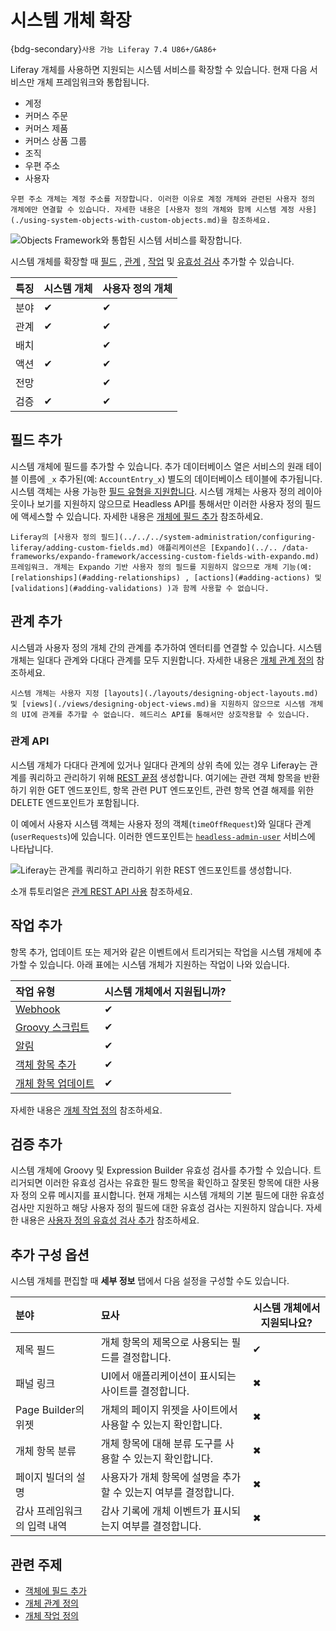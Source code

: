 # 시스템 개체 확장

{bdg-secondary}`사용 가능 Liferay 7.4 U86+/GA86+`

Liferay 개체를 사용하면 지원되는 시스템 서비스를 확장할 수 있습니다. 현재 다음 서비스만 개체 프레임워크와 통합됩니다.

* 계정
* 커머스 주문
* 커머스 제품
* 커머스 상품 그룹
* 조직
* 우편 주소
* 사용자

```{note}
우편 주소 개체는 계정 주소를 저장합니다. 이러한 이유로 계정 개체와 관련된 사용자 정의 개체에만 연결할 수 있습니다. 자세한 내용은 [사용자 정의 개체와 함께 시스템 계정 사용](./using-system-objects-with-custom-objects.md)을 참조하세요.
```

![Objects Framework와 통합된 시스템 서비스를 확장합니다.](./extending-system-objects/images/01.png)

시스템 개체를 확장할 때 [필드](#adding-fields) , [관계](#adding-relationships) , [작업](#adding-actions) 및 [유효성 검사](#adding-validations) 추가할 수 있습니다.

| 특징 | 시스템 개체   | 사용자 정의 개체 |
|:-- |:-------- |:--------- |
| 분야 | &#10004; | &#10004;  |
| 관계 | &#10004; | &#10004;  |
| 배치 |          | &#10004;  |
| 액션 | &#10004; | &#10004;  |
| 전망 |          | &#10004;  |
| 검증 | &#10004; | &#10004;  |

## 필드 추가

시스템 개체에 필드를 추가할 수 있습니다. 추가 데이터베이스 열은 서비스의 원래 테이블 이름에 `_x` 추가된(예: `AccountEntry_x`) 별도의 데이터베이스 테이블에 추가됩니다. 시스템 객체는 사용 가능한 [필드 유형을 지원합니다](./fields.md). 시스템 개체는 사용자 정의 레이아웃이나 보기를 지원하지 않으므로 Headless API를 통해서만 이러한 사용자 정의 필드에 액세스할 수 있습니다. 자세한 내용은 [개체에 필드 추가](./fields/adding-fields-to-objects.md) 참조하세요.

```{note}
Liferay의 [사용자 정의 필드](../../../system-administration/configuring-liferay/adding-custom-fields.md) 애플리케이션은 [Expando](../.. /data-frameworks/expando-framework/accessing-custom-fields-with-expando.md) 프레임워크. 개체는 Expando 기반 사용자 정의 필드를 지원하지 않으므로 개체 기능(예: [relationships](#adding-relationships) , [actions](#adding-actions) 및 [validations](#adding-validations) )과 함께 사용할 수 없습니다.
```

## 관계 추가

시스템과 사용자 정의 개체 간의 관계를 추가하여 엔터티를 연결할 수 있습니다. 시스템 개체는 일대다 관계와 다대다 관계를 모두 지원합니다. 자세한 내용은 [개체 관계 정의](./relationships/defining-object-relationships.md) 참조하세요.

```{important}
시스템 개체는 사용자 지정 [layouts](./layouts/designing-object-layouts.md) 및 [views](./views/designing-object-views.md)을 지원하지 않으므로 시스템 개체의 UI에 관계를 추가할 수 없습니다. 헤드리스 API를 통해서만 상호작용할 수 있습니다. 
```

### 관계 API

시스템 개체가 다대다 관계에 있거나 일대다 관계의 상위 측에 있는 경우 Liferay는 관계를 쿼리하고 관리하기 위해 [REST 끝점](../understanding-object-integrations/using-custom-object-apis.md#relationship-rest-apis) 생성합니다. 여기에는 관련 객체 항목을 반환하기 위한 GET 엔드포인트, 항목 관련 PUT 엔드포인트, 관련 항목 연결 해제를 위한 DELETE 엔드포인트가 포함됩니다.

이 예에서 사용자 시스템 객체는 사용자 정의 객체(`timeOffRequest`)와 일대다 관계(`userRequests`)에 있습니다. 이러한 엔드포인트는 [`headless-admin-user`](http://localhost:8080/o/api?endpoint=http://localhost:8080/o/headless-admin-user/v1.0/openapi.json) 서비스에 나타납니다.

![Liferay는 관계를 쿼리하고 관리하기 위한 REST 엔드포인트를 생성합니다.](./extending-system-objects/images/02.png)

소개 튜토리얼은 [관계 REST API 사용](../objects-tutorials/using-apis/using-relationship-rest-apis.md) 참조하세요.

## 작업 추가

항목 추가, 업데이트 또는 제거와 같은 이벤트에서 트리거되는 작업을 시스템 개체에 추가할 수 있습니다. 아래 표에는 시스템 개체가 지원하는 작업이 나와 있습니다.

| 작업 유형                                                                     | 시스템 개체에서 지원됩니까? |
|:------------------------------------------------------------------------- |:--------------- |
| [Webhook](./actions/defining-object-actions.md#webhook)                   | &#10004;        |
| [Groovy 스크립트](./actions/defining-object-actions.md#groovy-script)         | &#10004;        |
| [알림](./actions/defining-object-actions.md#notification)                   | &#10004;        |
| [객체 항목 추가](./actions/defining-object-actions.md#add-an-object-entry)      | &#10004;        |
| [개체 항목 업데이트](./actions/defining-object-actions.md#update-an-object-entry) | &#10004;        |

자세한 내용은 [개체 작업 정의](./actions/defining-object-actions.md) 참조하세요.

## 검증 추가

시스템 개체에 Groovy 및 Expression Builder 유효성 검사를 추가할 수 있습니다. 트리거되면 이러한 유효성 검사는 유효한 필드 항목을 확인하고 잘못된 항목에 대한 사용자 정의 오류 메시지를 표시합니다. 현재 개체는 시스템 개체의 기본 필드에 대한 유효성 검사만 지원하고 해당 사용자 정의 필드에 대한 유효성 검사는 지원하지 않습니다. 자세한 내용은 [사용자 정의 유효성 검사 추가](./validations/adding-custom-validations.md) 참조하세요.

## 추가 구성 옵션

시스템 개체를 편집할 때 **세부 정보** 탭에서 다음 설정을 구성할 수도 있습니다.

| 분야               | 묘사                                   | 시스템 개체에서 지원되나요? |
|:---------------- |:------------------------------------ | --------------- |
| 제목 필드            | 개체 항목의 제목으로 사용되는 필드를 결정합니다.          | &#10004;        |
| 패널 링크            | UI에서 애플리케이션이 표시되는 사이트를 결정합니다.         | &#10006;        |
| Page Builder의 위젯 | 개체의 페이지 위젯을 사이트에서 사용할 수 있는지 확인합니다.   | &#10006;        |
| 개체 항목 분류         | 개체 항목에 대해 분류 도구를 사용할 수 있는지 확인합니다.    | &#10006;        |
| 페이지 빌더의 설명       | 사용자가 개체 항목에 설명을 추가할 수 있는지 여부를 결정합니다. | &#10006;        |
| 감사 프레임워크의 입력 내역  | 감사 기록에 개체 이벤트가 표시되는지 여부를 결정합니다.      | &#10006;        |

## 관련 주제

* [객체에 필드 추가](./fields/adding-fields-to-objects.md)
* [개체 관계 정의](./relationships/defining-object-relationships.md)
* [개체 작업 정의](./actions/defining-object-actions.md)
